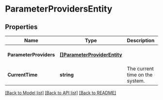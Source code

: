 # ParameterProvidersEntity

## Properties
Name | Type | Description | Notes
------------ | ------------- | ------------- | -------------
**ParameterProviders** | [**[]ParameterProviderEntity**](ParameterProviderEntity.md) |  | [optional] [default to null]
**CurrentTime** | **string** | The current time on the system. | [optional] [default to null]

[[Back to Model list]](../README.md#documentation-for-models) [[Back to API list]](../README.md#documentation-for-api-endpoints) [[Back to README]](../README.md)

